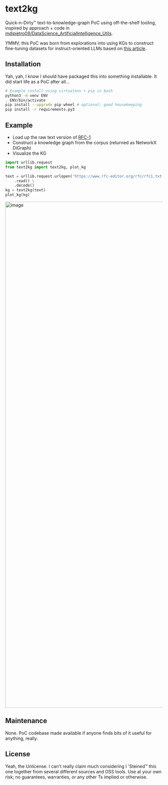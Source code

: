 # text2kg
Quick-n-Dirty&trade; text-to-knowledge-graph PoC using off-the-shelf tooling, inspired by approach + code in [mdipietro09/DataScience_ArtificialIntelligence_Utils](https://github.com/mdipietro09/DataScience_ArtificialIntelligence_Utils).

YMMV; this PoC was born from explorations into using KGs to construct fine-tuning datasets for instruct-oriented LLMs based on [this article](https://betterprogramming.pub/large-language-model-knowledge-graph-store-yes-by-fine-tuning-llm-with-kg-f88b556959e6).

## Installation

Yah, yah, I know I should have packaged this into something installable.  It did start life as a PoC after all...

```bash
# Example install using virtualenv + pip in bash
python3 -m venv ENV
. ENV/bin/activate
pip install --upgrade pip wheel # optional; good housekeeping
pip install -r requirements.py3
```

## Example

- Load up the raw text version of [RFC-1](https://www.rfc-editor.org/rfc/rfc1)
- Construct a knowledge graph from the corpus (returned as NetworkX DiGraph)
- Visualize the KG

```python
import urllib.request
from text2kg import text2kg, plot_kg

text = urllib.request.urlopen('https://www.rfc-editor.org/rfc/rfc1.txt') \
    .read() \
    .decode()
kg = text2kg(text)
plot_kg(kg)
```

<img width="1612" alt="image" src="https://github.com/arpieb/text2kg/assets/449910/d963c68c-d297-4557-b5e5-1b0694245ddc">

## Maintenance

None.  PoC codebase made available if anyone finds bits of it useful for anything, really.

## License

Yeah, the Unlicense.  I can't really claim much considering I 'Steined&trade; this one together from several different sources and OSS tools.  Use at your own risk; no guarantees, warranties, or any other Ts implied or otherwise.
